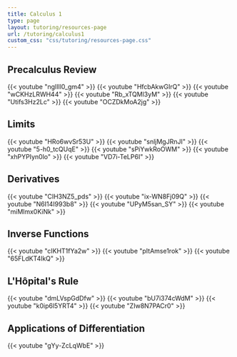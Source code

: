 ```yaml
---
title: Calculus 1
type: page
layout: tutoring/resources-page
url: /tutoring/calculus1
custom_css: "css/tutoring/resources-page.css"
---
```


## Precalculus Review

{{< youtube "nglIIl0_gm4" >}}
{{< youtube "HfcbAkwGIrQ" >}}
{{< youtube "wCKHzLRWH44" >}}
{{< youtube "Rb_xTQMl3yM" >}}
{{< youtube "Utifs3Hz2Lc" >}}
{{< youtube "OCZDkMoA2jg" >}}

## Limits

{{< youtube "HRo6wvSr53U" >}}
{{< youtube "snljMgJRnJI" >}}
{{< youtube "5-h0_tcQUqE" >}}
{{< youtube "sPiYwkRoOWM" >}}
{{< youtube "xhPYPIyn0lo" >}}
{{< youtube "VD7i-TeLP6I" >}}

## Derivatives

{{< youtube "CIH3NZ5_pds" >}}
{{< youtube "ix-WN8Fj09Q" >}}
{{< youtube "N6I14I993b8" >}}
{{< youtube "UPyM5san_SY" >}}
{{< youtube "miMlmx0KiNk" >}}

## Inverse Functions

{{< youtube "cIKHT1fYa2w" >}}
{{< youtube "pItAmse1rok" >}}
{{< youtube "65FLdKT4lkQ" >}}

## L'Hôpital's Rule

{{< youtube "dmLVspGdDfw" >}}
{{< youtube "bU7i374cWdM" >}}
{{< youtube "k0ip6l5YRT4" >}}
{{< youtube "ZIw8N7PACr0" >}}

## Applications of Differentiation

{{< youtube "gYy-ZcLqWbE" >}}
